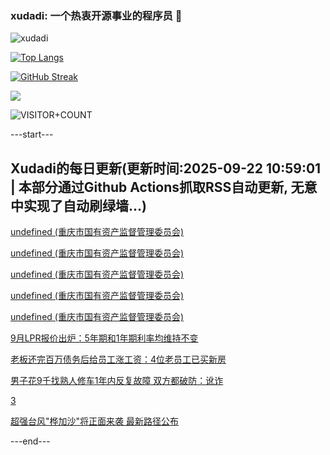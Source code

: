 ### xudadi: 一个热衷开源事业的程序员 👋

![xudadi](https://github-readme-stats-git-masterorgs-github-readme-stats-team.vercel.app/api?username=xudadi)

[![Top Langs](https://github-readme-stats.vercel.app/api/top-langs/?username=xudadi)](https://github.com/anuraghazra/github-readme-stats)

[![GitHub Streak](https://streak-stats.demolab.com?user=xudadi&locale=zh_Hans)](https://git.io/streak-stats)

![](https://raw.githubusercontent.com/xudadi/xudadi/main/assets/github-contribution-grid-snake.svg)

![VISITOR+COUNT](https://komarev.com/ghpvc/?username=xudadi&label=VISITOR+COUNT)


---start---

## Xudadi的每日更新(更新时间:2025-09-22 10:59:01 | 本部分通过Github Actions抓取RSS自动更新, 无意中实现了自动刷绿墙...)

[undefined (重庆市国有资产监督管理委员会)](https://dadilab.github.io/feeds/all.xml)

[undefined (重庆市国有资产监督管理委员会)](https://dadilab.github.io/feeds/all.xml)

[undefined (重庆市国有资产监督管理委员会)](https://dadilab.github.io/feeds/all.xml)

[undefined (重庆市国有资产监督管理委员会)](https://dadilab.github.io/feeds/all.xml)

[undefined (重庆市国有资产监督管理委员会)](https://dadilab.github.io/feeds/all.xml)

[9月LPR报价出炉：5年期和1年期利率均维持不变](https://m.163.com/news/article/KA23EDQS0534A4SC.html)

[老板还完百万债务后给员工涨工资：4位老员工已买新房](https://m.163.com/news/article/KA08CEJA053469LG.html)

[男子花9千找熟人修车1年内反复故障 双方都破防：讹诈](https://m.163.com/news/article/KA0QSIOQ053469LG.html)

[3](https://m.163.com/touch/news/sub/domestic)

[超强台风"桦加沙"将正面来袭 最新路径公布](https://m.163.com/news/article/KA1SQ4AR000189PS.html)

---end---
